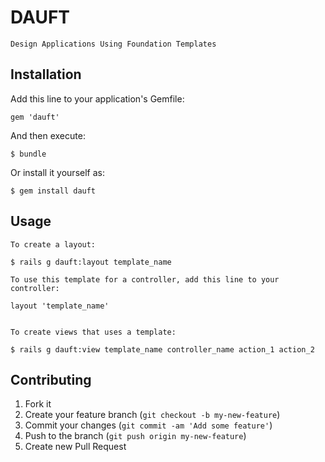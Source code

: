 # DAUFT

    Design Applications Using Foundation Templates

## Installation

Add this line to your application's Gemfile:

    gem 'dauft'

And then execute:

    $ bundle

Or install it yourself as:

    $ gem install dauft

## Usage
    To create a layout:

    $ rails g dauft:layout template_name

    To use this template for a controller, add this line to your controller:

    layout 'template_name'


    To create views that uses a template:

    $ rails g dauft:view template_name controller_name action_1 action_2


## Contributing

1. Fork it
2. Create your feature branch (`git checkout -b my-new-feature`)
3. Commit your changes (`git commit -am 'Add some feature'`)
4. Push to the branch (`git push origin my-new-feature`)
5. Create new Pull Request

